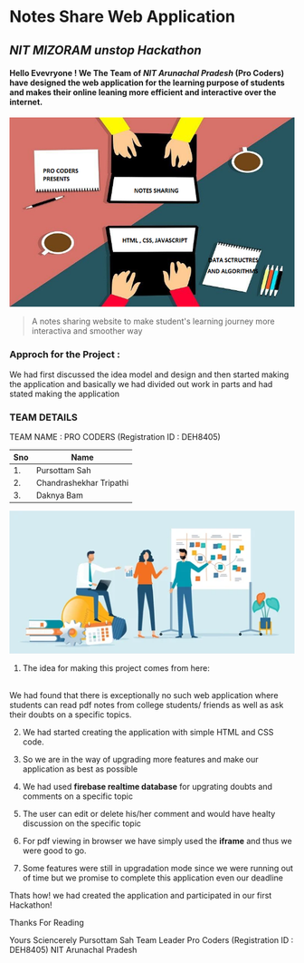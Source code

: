 
# Notes Share Web Application 
## *NIT MIZORAM unstop Hackathon* 


#### **Hello Evevryone** ! We The Team of *NIT Arunachal Pradesh* (**Pro Coders**) have designed the web application for the learning purpose of students and makes their online leaning more **efficient** and **interactive** over the internet.

![image](./media/notes.png)


> A notes sharing website to make student's learning journey more interactiva and smoother way



### Approch for the Project :

We had  first discussed the idea model and design and then started making the application and basically we had divided out work in parts and had stated making the application

### TEAM DETAILS

TEAM NAME : PRO CODERS 
(Registration ID : DEH8405)

|  Sno    | Name |  
| ----------- | ----------- |
| 1.     | Pursottam Sah |
| 2.     | Chandrashekhar Tripathi  |
| 3.     | Daknya Bam |

![image](./media/notes_img.png)




1. The idea for making this project comes from here:
<br>
We had found that there is exceptionally no such web application where students can read pdf notes from college students/ friends as well as ask their doubts on a specific topics.


2.  We had started  creating the application with simple HTML and CSS code.

3. So we are in the way of upgrading more features and make our application as best as possible 
4. We had used **firebase realtime database** for upgrating doubts and comments on a specific topic 

5. The user can edit or delete his/her comment and would have healty discussion on the specific topic 
6. For pdf viewing in browser we have simply used the **iframe** and thus we were good to go.
7. Some features were still in upgradation  mode since we were running out of time but we promise to complete this application even our deadline 


Thats how!  we had created the application  and participated in our first Hackathon!

Thanks For Reading 


Yours Sciencerely 
Pursottam Sah
Team Leader 
Pro Coders (Registration ID : DEH8405)
NIT Arunachal Pradesh




